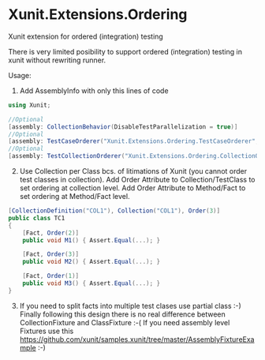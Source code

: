 # Xunit.Extensions.Ordering
Xunit extension for ordered (integration) testing

There is very limited posibility to support ordered (integration) testing in xunit without rewriting runner. 

Usage:

1. Add AssemblyInfo with only this lines of code

```c#
using Xunit;

//Optional
[assembly: CollectionBehavior(DisableTestParallelization = true)]
//Optional
[assembly: TestCaseOrderer("Xunit.Extensions.Ordering.TestCaseOrderer", "Xunit.Extensions.Ordering")]
//Optional
[assembly: TestCollectionOrderer("Xunit.Extensions.Ordering.CollectionOrderer", "Xunit.Extensions.Ordering")]
```

2. Use Collection per Class bcs. of litimations of Xunit (you cannot order test classes in collection). Add Order Attribute to Collection/TestClass to set ordering at collection level. Add Order Attribute to Method/Fact to set ordering at Method/Fact level.
```c#
[CollectionDefinition("COL1"), Collection("COL1"), Order(3)]
public class TC1
{
	[Fact, Order(2)]
	public void M1() { Assert.Equal(...); }

	[Fact, Order(3)]
	public void M2() { Assert.Equal(...); }

	[Fact, Order(1)]
	public void M3() { Assert.Equal(...); }
}
```
3. If you need to split facts into multiple test clases use partial class :-) Finally following this design there is no real difference between CollectionFixture and ClassFixture :-( If you need assembly level Fixtures use this https://github.com/xunit/samples.xunit/tree/master/AssemblyFixtureExample :-)
